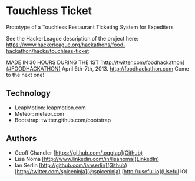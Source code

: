 # Touchless Ticket

Prototype of a Touchless Restaurant Ticketing System for Expediters

See the HackerLeague description of the project here: https://www.hackerleague.org/hackathons/food-hackathon/hacks/touchless-ticket

MADE IN 30 HOURS DURING THE 1ST [http://twitter.com/foodhackathon](#FOODHACKATHON) April 6th-7th, 2013.
http://foodhackathon.com Come to the next one!

## Technology
* LeapMotion: leapmotion.com
* Meteor: meteor.com
* Bootstrap: twitter.github.com/bootstrap

## Authors

* Geoff Chandler [https://github.com/toggtag](Github)
* Lisa Noma [http://www.linkedin.com/in/lisanoma](LinkedIn)
* Ian Serlin [http://github.com/ianserlin](Github) [http://twitter.com/spiceninja](@spiceninja) [http://useful.io](Useful IO)